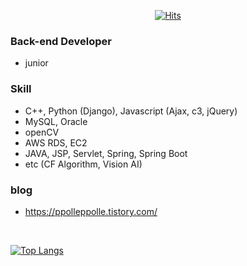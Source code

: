 <div align=center>
  
  [![Hits](https://hits.seeyoufarm.com/api/count/incr/badge.svg?url=https%3A%2F%2Fgithub.com%2Fcgin1202&count_bg=%2397E160&title_bg=%23555555&icon=bower.svg&icon_color=%23FFFFFF&title=visit+count&edge_flat=false)](https://hits.seeyoufarm.com)
  
</div>

### Back-end Developer

- junior

### Skill 

- C++, Python (Django), Javascript (Ajax, c3, jQuery)
- MySQL, Oracle
- openCV
- AWS RDS, EC2
- JAVA, JSP, Servlet, Spring, Spring Boot
- etc (CF Algorithm, Vision AI)


### blog

- https://ppolleppolle.tistory.com/


<br>

[![Top Langs](https://github-readme-stats.vercel.app/api/top-langs/?username=cgin1202&langs_count=8)](https://github.com/cgin1202)
